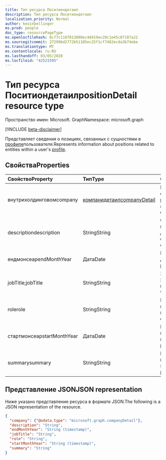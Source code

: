```yaml
---
title: Тип ресурса Поситиондетаил
description: Тип ресурса Поситиондетаил
localization_priority: Normal
author: kevinbellinger
ms.prod: people
doc_type: resourcePageType
ms.openlocfilehash: 6c77c116f013000ec4d419ec20c1e45c07187a22
ms.sourcegitcommit: 272996d2772b51105ec25f1cf7482ecda3b74ebe
ms.translationtype: MT
ms.contentlocale: ru-RU
ms.lasthandoff: 03/05/2020
ms.locfileid: "42521595"
---
```

# <a name="positiondetail-resource-type"></a><span data-ttu-id="3e615-103">Тип ресурса Поситиондетаил</span><span class="sxs-lookup"><span data-stu-id="3e615-103">positionDetail resource type</span></span>

<span data-ttu-id="3e615-104">Пространство имен: Microsoft. Graph</span><span class="sxs-lookup"><span data-stu-id="3e615-104">Namespace: microsoft.graph</span></span>

[!INCLUDE [beta-disclaimer](../../includes/beta-disclaimer.md)]

<span data-ttu-id="3e615-105">Представляет сведения о позициях, связанных с сущностями в [профиле](profile.md)пользователя.</span><span class="sxs-lookup"><span data-stu-id="3e615-105">Represents information about positions related to entities within a user's [profile](profile.md).</span></span>

## <a name="properties"></a><span data-ttu-id="3e615-106">Свойства</span><span class="sxs-lookup"><span data-stu-id="3e615-106">Properties</span></span>

| <span data-ttu-id="3e615-107">Свойство</span><span class="sxs-lookup"><span data-stu-id="3e615-107">Property</span></span>       | <span data-ttu-id="3e615-108">Тип</span><span class="sxs-lookup"><span data-stu-id="3e615-108">Type</span></span>                             | <span data-ttu-id="3e615-109">Описание</span><span class="sxs-lookup"><span data-stu-id="3e615-109">Description</span></span>                                            |
|:---------------|:---------------------------------|:-------------------------------------------------------|
|<span data-ttu-id="3e615-110">внутрихолдинговом</span><span class="sxs-lookup"><span data-stu-id="3e615-110">company</span></span>         |[<span data-ttu-id="3e615-111">компанидетаил</span><span class="sxs-lookup"><span data-stu-id="3e615-111">companyDetail</span></span>](companydetail.md) | <span data-ttu-id="3e615-112">Подробные сведения о компании или работодателе.</span><span class="sxs-lookup"><span data-stu-id="3e615-112">Detail about the company or employer.</span></span>                  |
|<span data-ttu-id="3e615-113">description</span><span class="sxs-lookup"><span data-stu-id="3e615-113">description</span></span>     |<span data-ttu-id="3e615-114">String</span><span class="sxs-lookup"><span data-stu-id="3e615-114">String</span></span>                            | <span data-ttu-id="3e615-115">Описание интересующей должности.</span><span class="sxs-lookup"><span data-stu-id="3e615-115">Description of the position in question.</span></span>               |
|<span data-ttu-id="3e615-116">ендмонсеар</span><span class="sxs-lookup"><span data-stu-id="3e615-116">endMonthYear</span></span>    |<span data-ttu-id="3e615-117">Дата</span><span class="sxs-lookup"><span data-stu-id="3e615-117">Date</span></span>                              | <span data-ttu-id="3e615-118">По завершении должности.</span><span class="sxs-lookup"><span data-stu-id="3e615-118">When the position ended.</span></span>                               |
|<span data-ttu-id="3e615-119">jobTitle;</span><span class="sxs-lookup"><span data-stu-id="3e615-119">jobTitle</span></span>        |<span data-ttu-id="3e615-120">String</span><span class="sxs-lookup"><span data-stu-id="3e615-120">String</span></span>                            | <span data-ttu-id="3e615-121">Заголовок, хранящийся в этой позиции.</span><span class="sxs-lookup"><span data-stu-id="3e615-121">The title held when in that position.</span></span>                  |
|<span data-ttu-id="3e615-122">role</span><span class="sxs-lookup"><span data-stu-id="3e615-122">role</span></span>            |<span data-ttu-id="3e615-123">String</span><span class="sxs-lookup"><span data-stu-id="3e615-123">String</span></span>                            | <span data-ttu-id="3e615-124">Роль, к которой присвоено место.</span><span class="sxs-lookup"><span data-stu-id="3e615-124">The role the position entailed.</span></span>                        |
|<span data-ttu-id="3e615-125">стартмонсеар</span><span class="sxs-lookup"><span data-stu-id="3e615-125">startMonthYear</span></span>  |<span data-ttu-id="3e615-126">Дата</span><span class="sxs-lookup"><span data-stu-id="3e615-126">Date</span></span>                              | <span data-ttu-id="3e615-127">Начальный месяц и год позиции.</span><span class="sxs-lookup"><span data-stu-id="3e615-127">The start month and year of the position.</span></span>              |
|<span data-ttu-id="3e615-128">summary</span><span class="sxs-lookup"><span data-stu-id="3e615-128">summary</span></span>         |<span data-ttu-id="3e615-129">String</span><span class="sxs-lookup"><span data-stu-id="3e615-129">String</span></span>                            |<span data-ttu-id="3e615-130">Краткое описание положения.</span><span class="sxs-lookup"><span data-stu-id="3e615-130">Short summary of the position.</span></span>                          |

## <a name="json-representation"></a><span data-ttu-id="3e615-131">Представление JSON</span><span class="sxs-lookup"><span data-stu-id="3e615-131">JSON representation</span></span>

<span data-ttu-id="3e615-132">Ниже указано представление ресурса в формате JSON.</span><span class="sxs-lookup"><span data-stu-id="3e615-132">The following is a JSON representation of the resource.</span></span>

<!-- {
  "blockType": "resource",
  "optionalProperties": [

  ],
  "@odata.type": "microsoft.graph.positionDetail",
  "baseType": null
}-->

```json
{
  "company": {"@odata.type": "microsoft.graph.companyDetail"},
  "description": "String",
  "endMonthYear": "String (timestamp)",
  "jobTitle": "String",
  "role": "String",
  "startMonthYear": "String (timestamp)",
  "summary": "String"
}
```

<!-- uuid: 16cd6b66-4b1a-43a1-adaf-3a886856ed98
2019-02-04 14:57:30 UTC -->
<!-- {
  "type": "#page.annotation",
  "description": "positionDetail resource",
  "keywords": "",
  "section": "documentation",
  "tocPath": ""
}-->